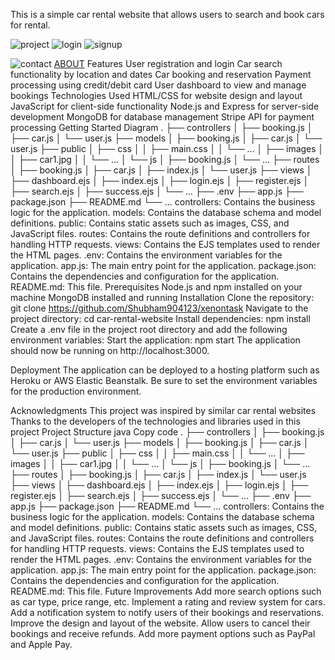 This is a simple car rental website that allows users to search and book cars for rental.

![project](https://user-images.githubusercontent.com/54353371/223453005-4fbd941d-e1c9-49fc-9958-2ba5c9aeca10.png)
![login](https://user-images.githubusercontent.com/54353371/223453030-3e25663a-622c-441d-b38e-cb059763dd54.png)
![signup](https://user-images.githubusercontent.com/54353371/223453046-052fc51b-d23e-4422-b4df-a7df4bcd5983.png)

![contact](https://user-images.githubusercontent.com/54353371/223453061-c92f929d-9eb3-4e67-832e-77f30d5cf982.png)
[ABOUT](https://user-images.githubusercontent.com/54353371/223453074-e55a8bd8-3514-4088-8167-ea7676273352.png)
Features
User registration and login
Car search functionality by location and dates
Car booking and reservation
Payment processing using credit/debit card
User dashboard to view and manage bookings
Technologies Used
HTML/CSS for website design and layout
JavaScript for client-side functionality
Node.js and Express for server-side development
MongoDB for database management
Stripe API for payment processing
Getting Started
Diagram
.
├── controllers
│   ├── booking.js
│   ├── car.js
│   └── user.js
├── models
│   ├── booking.js
│   ├── car.js
│   └── user.js
├── public
│   ├── css
│   │   ├── main.css
│   │   └── ...
│   ├── images
│   │   ├── car1.jpg
│   │   └── ...
│   └── js
│       ├── booking.js
│       └── ...
├── routes
│   ├── booking.js
│   ├── car.js
│   ├── index.js
│   └── user.js
├── views
│   ├── dashboard.ejs
│   ├── index.ejs
│   ├── login.ejs
│   ├── register.ejs
│   ├── search.ejs
│   ├── success.ejs
│   └── ...
├── .env
├── app.js
├── package.json
├── README.md
└── ...
controllers: Contains the business logic for the application.
models: Contains the database schema and model definitions.
public: Contains static assets such as images, CSS, and JavaScript files.
routes: Contains the route definitions and controllers for handling HTTP requests.
views: Contains the EJS templates used to render the HTML pages.
.env: Contains the environment variables for the application.
app.js: The main entry point for the application.
package.json: Contains the dependencies and configuration for the application.
README.md: This file.
Prerequisites
Node.js and npm installed on your machine
MongoDB installed and running
Installation
Clone the repository: git clone https://github.com/Shubham904123/xenontask
Navigate to the project directory: cd car-rental-website
Install dependencies: npm install
Create a .env file in the project root directory and add the following environment variables:
Start the application: npm start
The application should now be running on http://localhost:3000.

Deployment
The application can be deployed to a hosting platform such as Heroku or AWS Elastic Beanstalk. Be sure to set the environment variables for the production environment.

Acknowledgments
This project was inspired by similar car rental websites
Thanks to the developers of the technologies and libraries used in this project
Project Structure
java
Copy code
.
├── controllers
│   ├── booking.js
│   ├── car.js
│   └── user.js
├── models
│   ├── booking.js
│   ├── car.js
│   └── user.js
├── public
│   ├── css
│   │   ├── main.css
│   │   └── ...
│   ├── images
│   │   ├── car1.jpg
│   │   └── ...
│   └── js
│       ├── booking.js
│       └── ...
├── routes
│   ├── booking.js
│   ├── car.js
│   ├── index.js
│   └── user.js
├── views
│   ├── dashboard.ejs
│   ├── index.ejs
│   ├── login.ejs
│   ├── register.ejs
│   ├── search.ejs
│   ├── success.ejs
│   └── ...
├── .env
├── app.js
├── package.json
├── README.md
└── ...
controllers: Contains the business logic for the application.
models: Contains the database schema and model definitions.
public: Contains static assets such as images, CSS, and JavaScript files.
routes: Contains the route definitions and controllers for handling HTTP requests.
views: Contains the EJS templates used to render the HTML pages.
.env: Contains the environment variables for the application.
app.js: The main entry point for the application.
package.json: Contains the dependencies and configuration for the application.
README.md: This file.
Future Improvements
Add more search options such as car type, price range, etc.
Implement a rating and review system for cars.
Add a notification system to notify users of their bookings and reservations.
Improve the design and layout of the website.
Allow users to cancel their bookings and receive refunds.
Add more payment options such as PayPal and Apple Pay.
